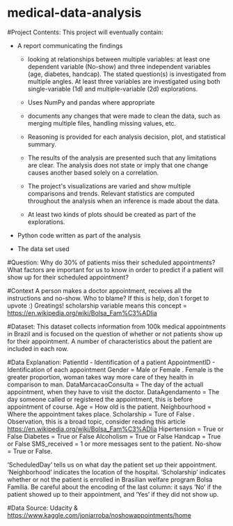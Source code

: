 # medical-data-analysis

#Project Contents:
This project will eventually contain:
* A report communicating the findings
    - looking at relationships between multiple variables: at least one dependent variable (No-show) and three independent variables (age, diabetes, handcap). The stated question(s) is investigated from multiple angles. At least three variables are investigated using both single-variable (1d) and multiple-variable (2d) explorations.

    - Uses NumPy and pandas where appropriate

    - documents any changes that were made to clean the data, such as merging multiple files, handling missing values, etc.
    - Reasoning is provided for each analysis decision, plot, and statistical summary.
    - The results of the analysis are presented such that any limitations are clear. The analysis does not state or imply that one change causes another based solely on a correlation.

    - The project's visualizations are varied and show multiple comparisons and trends. Relevant statistics are computed throughout the analysis when an inference is made about the data.
    - At least two kinds of plots should be created as part of the explorations.

* Python code written as part of the analysis
* The data set used 

#Question: 
Why do 30% of patients miss their scheduled appointments?
What factors are important for us to know in order to predict if a patient will show up for their scheduled appointment?

#Context
A person makes a doctor appointment, receives all the instructions and no-show. Who to blame? If this is help, don´t forget to upvote :) Greatings!
scholarship variable means this concept = https://en.wikipedia.org/wiki/Bolsa_Fam%C3%ADlia

#Dataset:
This dataset collects information from 100k medical appointments in Brazil and is focused on the question of whether or not patients show up for their appointment. A number of characteristics about the patient are included in each row.

#Data Explanation:
PatientId - Identification of a patient AppointmentID - Identification of each appointment Gender = Male or Female . Female is the greater proportion, woman takes way more care of they health in comparison to man. DataMarcacaoConsulta = The day of the actuall appointment, when they have to visit the doctor. DataAgendamento = The day someone called or registered the appointment, this is before appointment of course. Age = How old is the patient. Neighbourhood = Where the appointment takes place. Scholarship = Ture of False . Observation, this is a broad topic, consider reading this article https://en.wikipedia.org/wiki/Bolsa_Fam%C3%ADlia Hipertension = True or False Diabetes = True or False Alcoholism = True or False Handcap = True or False SMS_received = 1 or more messages sent to the patient. No-show = True or False.

‘ScheduledDay’ tells us on what day the patient set up their appointment.
‘Neighborhood’ indicates the location of the hospital.
‘Scholarship’ indicates whether or not the patient is enrolled in Brasilian welfare program Bolsa Família.
Be careful about the encoding of the last column: it says ‘No’ if the patient showed up to their appointment, and ‘Yes’ if they did not show up.

#Data Source:
Udacity & https://www.kaggle.com/joniarroba/noshowappointments/home
